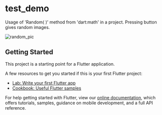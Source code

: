 # test_demo

Usage of 'Random( )' method from 'dart:math' in a project. Pressing button gives random images.

![random_pic](https://user-images.githubusercontent.com/60571747/124717771-1df40680-df0e-11eb-9db5-4e494654dc18.gif)


## Getting Started

This project is a starting point for a Flutter application.

A few resources to get you started if this is your first Flutter project:

- [Lab: Write your first Flutter app](https://flutter.dev/docs/get-started/codelab)
- [Cookbook: Useful Flutter samples](https://flutter.dev/docs/cookbook)

For help getting started with Flutter, view our
[online documentation](https://flutter.dev/docs), which offers tutorials,
samples, guidance on mobile development, and a full API reference.

